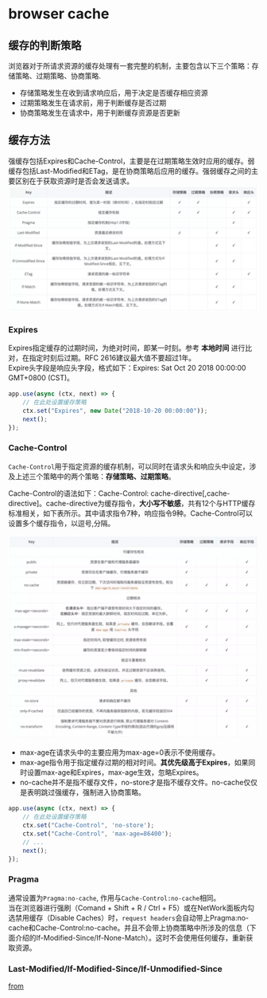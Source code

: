 # browser cache

## 缓存的判断策略

浏览器对于所请求资源的缓存处理有一套完整的机制，主要包含以下三个策略：存储策略、过期策略、协商策略.  

- 存储策略发生在收到请求响应后，用于决定是否缓存相应资源 
- 过期策略发生在请求前，用于判断缓存是否过期
- 协商策略发生在请求中，用于判断缓存资源是否更新

## 缓存方法
强缓存包括Expires和Cache-Control，主要是在过期策略生效时应用的缓存。弱缓存包括Last-Modified和ETag，是在协商策略后应用的缓存。强弱缓存之间的主要区别在于获取资源时是否会发送请求。  
![缓存方法](https://github.com/cmcesummer/public.js/blob/master/knowledge/browserCache/image/cache1.png)  

### Expires

Expires指定缓存的过期时间，为绝对时间，即某一时刻。参考 __本地时间__ 进行比对，在指定时刻后过期。RFC 2616建议最大值不要超过1年。   
Expire头字段是响应头字段，格式如下：Expires: Sat Oct 20 2018 00:00:00 GMT+0800 (CST)。   

```js
app.use(async (ctx, next) => {
    // 在此处设置缓存策略
    ctx.set("Expires", new Date("2018-10-20 00:00:00"));
    next();
});
```

### Cache-Control

`Cache-Control`用于指定资源的缓存机制，可以同时在请求头和响应头中设定，涉及上述三个策略中的两个策略：**存储策略、过期策略**。    

Cache-Control的语法如下：Cache-Control: cache-directive[,cache-directive]。cache-directive为缓存指令，**大小写不敏感**，共有12个与HTTP缓存标准相关，如下表所示。其中请求指令7种，响应指令9种。Cache-Control可以设置多个缓存指令，以逗号,分隔。

![缓存方法](https://github.com/cmcesummer/public.js/blob/master/knowledge/browserCache/image/cache2.png) 

- max-age在请求头中的主要应用为max-age=0表示不使用缓存。
- max-age指令用于指定缓存过期的相对时间。**其优先级高于Expires**，如果同时设置max-age和Expires，max-age生效，忽略Expires。
- no-cache并不是指不缓存文件，no-store才是指不缓存文件。no-cache仅仅是表明跳过强缓存，强制进入协商策略。

```js
app.use(async (ctx, next) => {
    // 在此处设置缓存策略
    ctx.set("Cache-Control", 'no-store');
    ctx.set("Cache-Control", 'max-age=86400');
    // ...
    next();
});
```

### Pragma

通常设置为`Pragma:no-cache`, 作用与`Cache-Control:no-cache`相同。  
当在浏览器进行强刷（Comand + Shift + R / Ctrl + F5）或在NetWork面板内勾选禁用缓存（Disable Caches）时，`request headers`会自动带上Pragma:no-cache和Cache-Control:no-cache。并且不会带上协商策略中所涉及的信息（下面介绍的If-Modified-Since/If-None-Match）。这时不会使用任何缓存，重新获取资源。

### Last-Modified/If-Modified-Since/If-Unmodified-Since



















[from](https://mp.weixin.qq.com/s/b_vo_epjycDsGvczU6ol3Q)
